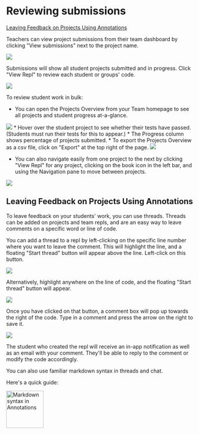 # Reviewing submissions

[Leaving Feedback on Projects Using Annotations](#leaving-feedback-on-projects-using-annotations)

Teachers can view project submissions from their team dashboard by clicking "View submissions" next to the project name.

<img src="/images/teamsForEducation/project-list.png" />

Submissions will show all student projects submitted and in progress. Click "View Repl" to review each student or groups' code.

<img src="/images/teamsForEducation/project-submissions.png" />

To review student work in bulk: 
* You can open the Projects Overview from your Team homepage to see all projects and student progress at-a-glance. 
<img src="/images/teamsForEducation/project-overview.png" max-width="100px"/>
* Hover over the student project to see whether their tests have passed. (Students must run their tests for this to appear.)
* The Progress column shows percentage of projects submitted.
* To export the Projects Overview as a csv file, click on "Export" at the top right of the page.
<img src="/images/teamsForEducation/projects-overview-export.png" max-width="300px" />

* You can also navigate easily from one project to the next by clicking "View Repl" for any project, clicking on the book icon in the left bar, and using the Navigation pane to move between projects. 
<img src="/images/teamsForEducation/project-review.png" max-width="200px" />

## Leaving Feedback on Projects Using Annotations

To leave feedback on your students' work, you can use threads. Threads can be added on projects and team repls, and are an easy way to leave comments on a specific word or line of code.

You can add a thread to a repl by left-clicking on the specific line number where you want to leave the comment. This will highlight the line, and a floating "Start thread" button will appear above the line. Left-click on this button.

![](/images/teamsForEducation/annotations-1.png)

Alternatively, highlight anywhere on the line of code, and the floating "Start thread" button will appear.

![](/images/teamsForEducation/annotations-2.png)

Once you have clicked on that button, a comment box will pop up towards the right of the code. Type in a comment and press the arrow on the right to save it.

![](/images/teamsForEducation/annotation-made.png)

The student who created the repl will receive an in-app notification as well as an email with your comment. They'll be able to reply to the comment or modify the code accordingly.

You can also use familiar markdown syntax in threads and chat.

Here's a quick guide:

<img src="https://blog.repl.it/images/annotations/annotations-formatting-2.png" alt="Markdown syntax in Annotations" width="100"/>


